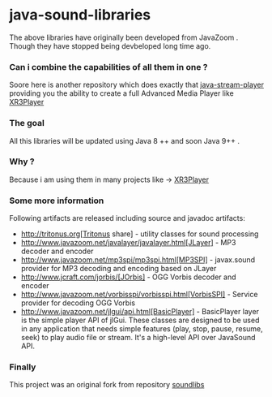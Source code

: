 # java-sound-libraries
The above libraries have originally been developed from JavaZoom . Though they have stopped being devbeloped long time ago.

### Can i combine the capabilities of all them in one ?
Soore here is another repository which does exactly that [java-stream-player](https://github.com/goxr3plus/java-stream-player) providing you the ability to create a full Advanced Media Player like [XR3Player](https://github.com/goxr3plus/XR3Player)

### The goal
All this libraries will be updated using Java 8 ++ and soon Java 9++ .

### Why ?
Because i am using them in many projects like -> [XR3Player](https://github.com/goxr3plus/XR3Player)

### Some more information 

Following artifacts are released including source and javadoc artifacts:

  * http://tritonus.org[Tritonus share] - utility classes for sound processing
  * http://www.javazoom.net/javalayer/javalayer.html[JLayer] - MP3 decoder and  encoder 
  * http://www.javazoom.net/mp3spi/mp3spi.html[MP3SPI] - javax.sound provider for MP3 decoding and encoding based on JLayer
  * http://www.jcraft.com/jorbis/[JOrbis] - OGG Vorbis decoder and encoder
  * http://www.javazoom.net/vorbisspi/vorbisspi.html[VorbisSPI] - Service provider for decoding OGG Vorbis
  * http://www.javazoom.net/jlgui/api.html[BasicPlayer] - BasicPlayer layer is the simple player API of jlGui. These classes are designed to be used in any application that needs simple features (play, stop, pause, resume, seek) to play audio file or stream. It's a high-level API over JavaSound API.

### Finally 

This project was an original fork from repository [soundlibs](https://github.com/pdudits/soundlibs)




